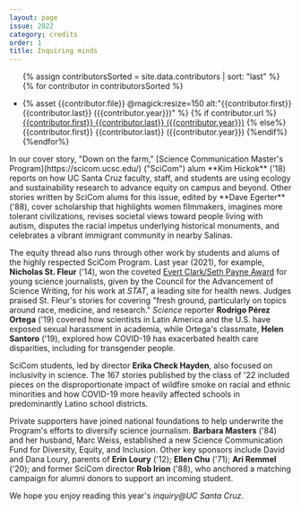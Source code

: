 ```yaml
---
layout: page
issue: 2022
category: credits
order: 1
title: Inquiring minds
---
```

<ul class="contributors-container">

{% assign contributorsSorted = site.data.contributors | sort: "last" %}
  {% for contributor in contributorsSorted %}
  
  <li>{% asset {{contributor.file}} @magick:resize=150 alt:"{{contributor.first}} {{contributor.last}} ({{contributor.year}})" %}
  <span>
  {% if contributor.url %}
<a href="{{contributor.url}}">{{contributor.first}} {{contributor.last}} ({{contributor.year}})</a>
{% else%}
{{contributor.first}} {{contributor.last}} ({{contributor.year}})
  {%endif%}
  </span>
  </li>
{%endfor%}

</ul>
In our cover story, "Down on the farm," [Science Communication Master's Program](https://scicom.ucsc.edu/) ("SciCom") alum **Kim Hickok** ('18) reports on how UC Santa Cruz faculty, staff, and students are using ecology and sustainability research to advance equity on campus and beyond. Other stories written by SciCom alums for this issue, edited by **Dave Egerter** ('88), cover scholarship that highlights women filmmakers, imagines more tolerant civilizations, revises societal views toward people living with autism, disputes the racial impetus underlying historical monuments, and celebrates a vibrant immigrant community in nearby Salinas.

The equity thread also runs through other work by students and alums of the highly respected SciCom Program. Last year (2021), for example, **Nicholas St. Fleur** ('14), won the coveted [Evert Clark/Seth Payne Award](https://casw.org/news/nicholas-st-fleur-wins-evert-clark-award/) for young science journalists, given by the Council for the Advancement of Science Writing, for his work at *STAT*, a leading site for health news. Judges praised St. Fleur's stories for covering "fresh ground, particularly on topics around race, medicine, and research." *Science* reporter **Rodrigo Pérez Ortega** ('19) covered how scientists in Latin America and the U.S. have exposed sexual harassment in academia, while Ortega's classmate, **Helen Santoro** ('19), explored how COVID-19 has exacerbated health care disparities, including for transgender people.

SciCom students, led by director **Erika Check Hayden**, also focused on inclusivity in science. The 167 stories published by the class of '22 included pieces on the disproportionate impact of wildfire smoke on racial and ethnic minorities and how COVID-19 more heavily affected schools in predominantly Latino school districts.

Private supporters have joined national foundations to help underwrite the Program's efforts to diversify science journalism. **Barbara Masters** ('84) and her husband, Marc Weiss, established a new Science Communication Fund for Diversity, Equity, and Inclusion. Other key sponsors include David and Dana Loury, parents of **Erin Loury** ('12); **Ellen Chu** ('71); **Ari Remmel** ('20); and former SciCom director **Rob Irion** ('88), who anchored a matching campaign for alumni donors to support an incoming student.

We hope you enjoy reading this year's *inquiry@UC Santa Cruz*.
